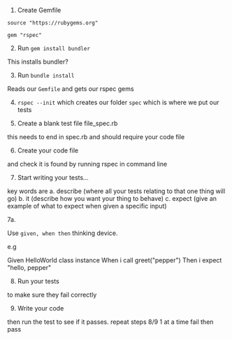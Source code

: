 1. Create Gemfile

```
source "https://rubygems.org"

gem "rspec"
```


2. Run `gem install bundler`

This installs bundler?

3. Run `bundle install`

Reads our `Gemfile` and gets our rspec gems

4. `rspec --init` which creates our folder `spec` which is where we put our tests

5. Create a blank test file file_spec.rb

this needs to end in spec.rb and should require your code file

6. Create your code file

and check it is found by running rspec in command line

7. Start writing your tests...

key words are 
a. describe (where all your tests relating to that one thing will go)
b. it (describe how you want your thing to behave)
c. expect (give an example of what to expect when given a specific input)

7a. 

Use `given, when then` thinking device.

e.g

Given HelloWorld class instance
When i call greet("pepper")
Then i expect "hello, pepper"

8. Run your tests

to make sure they fail correctly

9. Write your code

then run the test to see if it passes.  repeat steps 8/9 1 at a time fail then pass

